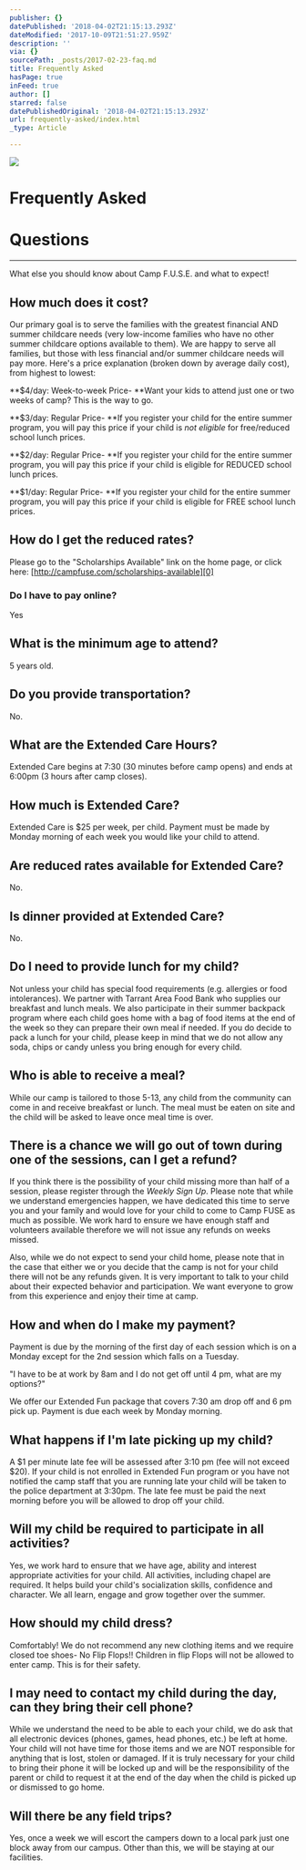 ```yaml
---
publisher: {}
datePublished: '2018-04-02T21:15:13.293Z'
dateModified: '2017-10-09T21:51:27.959Z'
description: ''
via: {}
sourcePath: _posts/2017-02-23-faq.md
title: Frequently Asked
hasPage: true
inFeed: true
author: []
starred: false
datePublishedOriginal: '2018-04-02T21:15:13.293Z'
url: frequently-asked/index.html
_type: Article

---
```

![](https://the-grid-user-content.s3-us-west-2.amazonaws.com/8b56a70e-d0bd-41e8-9a39-704e8efef7f7.jpg)

# Frequently Asked

# Questions

---

What else you should know about Camp F.U.S.E. and what to expect!

## How much does it cost?

Our primary goal is to serve the families with the greatest financial AND summer childcare needs (very low-income families who have no other summer childcare options available to them). We are happy to serve all families, but those with less financial and/or summer childcare needs will pay more. Here's a price explanation (broken down by average daily cost), from highest to lowest:

**$4/day: Week-to-week Price- **Want your kids to attend just one or two weeks of camp? This is the way to go.

**$3/day: Regular Price- **If you register your child for the entire summer program, you will pay this price if your child is _not eligible_ for free/reduced school lunch prices.

**$2/day: Regular Price- **If you register your child for the entire summer program, you will pay this price if your child is eligible for REDUCED school lunch prices.

**$1/day: Regular Price- **If you register your child for the entire summer program, you will pay this price if your child is eligible for FREE school lunch prices.

## How do I get the reduced rates?

Please go to the "Scholarships Available" link on the home page, or click here: [http://campfuse.com/scholarships-available][0]

### **Do I have to pay online?**

Yes

## What is the minimum age to attend?

5 years old.

## Do you provide transportation?

No.

## What are the Extended Care Hours?

Extended Care begins at 7:30 (30 minutes before camp opens) and ends at 6:00pm (3 hours after camp closes).

## How much is Extended Care?

Extended Care is $25 per week, per child. Payment must be made by Monday morning of each week you would like your child to attend.

## Are reduced rates available for Extended Care?

No.

## Is dinner provided at Extended Care?

No.

## Do I need to provide lunch for my child?

Not unless your child has special food requirements (e.g. allergies or food intolerances). We partner with Tarrant Area Food Bank who supplies our breakfast and lunch meals. We also participate in their summer backpack program where each child goes home with a bag of food items at the end of the week so they can prepare their own meal if needed. If you do decide to pack a lunch for your child, please keep in mind that we do not allow any soda, chips or candy unless you bring enough for every child.

## Who is able to receive a meal?

While our camp is tailored to those 5-13, any child from the community can come in and receive breakfast or lunch. The meal must be eaten on site and the child will be asked to leave once meal time is over.

## There is a chance we will go out of town during one of the sessions, can I get a refund?

If you think there is the possibility of your child missing more than half of a session, please register through the _Weekly Sign Up_. Please note that while we understand emergencies happen, we have dedicated this time to serve you and your family and would love for your child to come to Camp FUSE as much as possible. We work hard to ensure we have enough staff and volunteers available therefore we will not issue any refunds on weeks missed.

Also, while we do not expect to send your child home, please note that in the case that either we or you decide that the camp is not for your child there will not be any refunds given. It is very important to talk to your child about their expected behavior and participation. We want everyone to grow from this experience and enjoy their time at camp.

## How and when do I make my payment?

Payment is due by the morning of the first day of each session which is on a Monday except for the 2nd session which falls on a Tuesday.

"I have to be at work by 8am and I do not get off until 4 pm, what are my options?"

We offer our Extended Fun package that covers 7:30 am drop off and 6 pm pick up. Payment is due each week by Monday morning.

## What happens if I'm late picking up my child?

A ‎$1 per minute late fee will be assessed after 3:10 pm (fee will not exceed $20). If your child is not enrolled in Extended Fun program or you have not notified the camp staff that you are running late your child will be taken to the police department at 3:30pm. The late fee must be paid the next morning before you will be allowed to drop off your child.

## Will my child be required to participate in all activities?

Yes, we work hard to ensure that we have age, ability and interest appropriate activities for your child. All activities, including chapel are required. It helps build your child's socialization skills, confidence and character. We all learn, engage and grow together over the summer.

## How should my child dress?

Comfortably! We do not recommend any new clothing items and we require closed toe shoes- No Flip Flops!! Children in flip Flops will not be allowed to enter camp. This is for their safety.

## I may need to contact my child during the day, can they bring their cell phone?

While we understand the need to be able to each your child, we do ask that all electronic devices (phones, games, head phones, etc.) be left at home. Your child will not have time for those items and we are NOT responsible for anything that is lost, stolen or damaged. If it is truly necessary for your child to bring their phone it will be locked up and will be the responsibility of the parent or child to request it at the end of the day when the child is picked up or dismissed to go home.

## Will there be any field trips?

Yes, once a week we will escort the campers down to a local park just one block away from our campus. Other than this, we will be staying at our facilities.

[0]: http://campfuse.com/scholarships-available